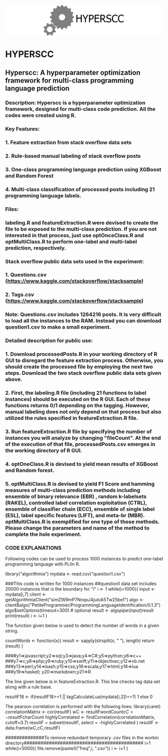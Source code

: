 ![hyperscc](https://github.com/muhammedozturk/HyperSCC/blob/main/hyperscc.gif)

# HYPERSCC

## Hyperscc: A hyperparameter optimization framework for multi-class programming language prediction

### Description: Hyperscc is a hyperparameter optimization framework, designed for multi-class code prediction. All the codes were created using R.

### Key Features:

### 1. Feature extraction from stack overflow data sets
### 2. Rule-based manual labeling of stack overflow posts
### 3. One-class programming language prediction using XGBoost and Random Forest
### 4. Multi-class classification of processed posts including 21 programming language labels.

### Files:

### labeling.R and featureExtraction.R were devised to create the file to be exposed to the multi-class prediction. If you are not interested in that process, just use optOnceClass.R and optMultiClass.R to perform one-label and multi-label prediction, respectively.

### Stack overflow public data sets used in the experiment:

### 1. Questions.csv (https://www.kaggle.com/stackoverflow/stacksample)
### 2. Tags.csv (https://www.kaggle.com/stackoverflow/stacksample)

### Note: Questions.csv includes 1264216 posts. It is very difficult to load all the instances to the RAM. Instead you can download question1.csv to make a small experiment.

### Detailed description for public use:

### 1. Download processedPosts.R in your working directory of R GUI to disregard the feature extraction process. Otherwise, you should create the processed file by employing the next two steps. Download the two stack overflow public data sets given above.
### 2. First, the labeling.R file (including 21 functions to label instances) should be executed on the R GUI. Each of these functions returns 0/1 depending on the tagging. However, manual labeling does not only depend on that process but also utilized the rules specified in featureExtraction.R file.
### 3. Run featureExtraction.R file by specifying the number of instances you will analyze by changing "fileCount". At the end of the execution of that file, processedPosts.csv emerges in the working directory of R GUI.
### 4. optOneClass.R is devised to yield mean results of XGBoost and Random forest.
### 5. optMultiClass.R is devised to yield F1 Score and hamming measures of multi-class prediction methods including ensemble of binary relevance (EBR) , random k-labelsets (RAKEL), controlled label correlation exploitation (CTRL), ensemble of classifier chain (ECC), ensemble of single label (ESL), label specific features (LIFT), and meta-br (MBR). optMultiClass.R is exemplified for one type of those methods. Please change the parameters and name of the method to complete the hole experiment. 

### CODE EXPLANATIONS

Following codes can be used to process 1000 instances to predict one-label programming language with PLIin R. 

library("algorithmia")
mydata <- read.csv("question1.csv")

###This code is written for 1000 instances
##question1 data set includes 20000 instances that is the boundary for "i"
i <- 1
while(i<1000){
input <- mydata[i,7]
client <- getAlgorithmiaClient("simZW9mP7NnqvJ4juloA5Tw25be1")
algo <- client$algo("PetiteProgrammer/ProgrammingLanguageIdentification/0.1.3")
algo$setOptions(timeout=300) # optional
result <- algo$pipe(input)$result
print(result)
i <- i+1
}

The function given below is used to detect the number of words in a given string.

countWords <- function(x){
	result <- sapply(strsplit(x, " "), length)
return (result)
}

####y1=>javascript;y2=>sql;y3=>java;y4=>C#;y5=>python;y6=>c++
###y7=>c;y8=>php;y9=>ruby;y10=>swift;y11=>objectivec;y12=>vb.net
###y13=>perl;y14=>bash;y15=>css;y16=>scala;y17=>html;y18=>lua
###y19=>haskell; y20=>markdown;y21=>R

The line given below is in featureExtraction.R. This line checks tag data set along with a rule base.

resultF18 <- if(resultF18>=1 || tagCalculateLua(mydata[i,2])==1) 1 else 0

The pearson correlation is performed with the following lines:
library(caret)
correlationMatrix <- cor(resultF)
wC <- resultF$wordCount
cC <- resultF$charCount
highlyCorrelated <- findCorrelation(correlationMatrix, cutoff=0.7)
resultF = subset(resultF, select = -highlyCorrelated )
resultF <- data.frame(wC,cC,resultF)

##############To remove redundant temporary .csv files in the workin directory###########################################
i=1
while(i<5000){
file.remove(paste0("freq",i, ".csv"))
i <- i+1
}

